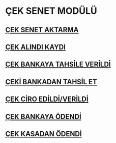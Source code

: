 # ÇEK SENET MODÜLÜ
## [ÇEK SENET AKTARMA](https://github.com/nkarabag/Dokumantasyon/blob/main/%C3%A7ek-senet/%C3%A7ek-senet%20aktarma.md)
## [ÇEK ALINDI KAYDI](https://github.com/nkarabag/Dokumantasyon/blob/main/%C3%A7ek-senet/%C3%A7ek%20al%C4%B1nd%C4%B1%20kayd%C4%B1.md)
## [ÇEK BANKAYA TAHSİLE VERİLDİ](https://github.com/nkarabag/Dokumantasyon/blob/main/%C3%A7ek-senet/%C3%A7ek%20bankaya%20tahsile.md)
## [ÇEKİ BANKADAN TAHSİL ET](https://github.com/nkarabag/Dokumantasyon/blob/main/%C3%A7ek-senet/%C3%A7ek%20bankadan%20tahsil.md)
## [ÇEK CİRO EDİLDİ/VERİLDİ](https://github.com/nkarabag/Dokumantasyon/blob/main/%C3%A7ek-senet/%C3%A7ek%20verildi-ciro.md)
## [ÇEK BANKAYA ÖDENDİ](https://github.com/nkarabag/Dokumantasyon/blob/main/%C3%A7ek-senet/%C3%A7ek%20bankaya%20%C3%B6dendi.md)
## [ÇEK KASADAN ÖDENDİ](https://github.com/nkarabag/Dokumantasyon/blob/main/%C3%A7ek-senet/%C3%A7ek%20kasadan%20%C3%B6dendi.md)
